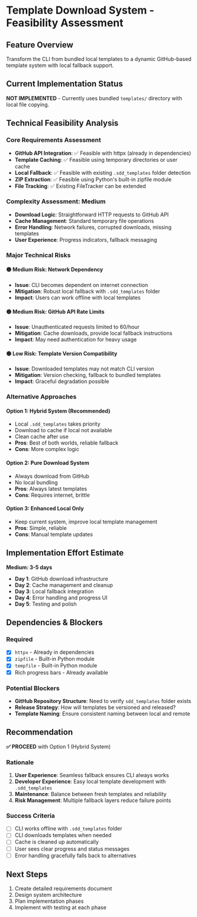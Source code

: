 # Template Download System - Feasibility Assessment

## Feature Overview
Transform the CLI from bundled local templates to a dynamic GitHub-based template system with local fallback support.

## Current Implementation Status
**NOT IMPLEMENTED** - Currently uses bundled `templates/` directory with local file copying.

## Technical Feasibility Analysis

### Core Requirements Assessment
- **GitHub API Integration**: ✅ Feasible with httpx (already in dependencies)
- **Template Caching**: ✅ Feasible using temporary directories or user cache
- **Local Fallback**: ✅ Feasible with existing `.sdd_templates` folder detection
- **ZIP Extraction**: ✅ Feasible using Python's built-in zipfile module
- **File Tracking**: ✅ Existing FileTracker can be extended

### Complexity Assessment: **Medium**
- **Download Logic**: Straightforward HTTP requests to GitHub API
- **Cache Management**: Standard temporary file operations
- **Error Handling**: Network failures, corrupted downloads, missing templates
- **User Experience**: Progress indicators, fallback messaging

### Major Technical Risks

#### 🟡 Medium Risk: Network Dependency
- **Issue**: CLI becomes dependent on internet connection
- **Mitigation**: Robust local fallback with `.sdd_templates` folder
- **Impact**: Users can work offline with local templates

#### 🟡 Medium Risk: GitHub API Rate Limits
- **Issue**: Unauthenticated requests limited to 60/hour
- **Mitigation**: Cache downloads, provide local fallback instructions
- **Impact**: May need authentication for heavy usage

#### 🟢 Low Risk: Template Version Compatibility  
- **Issue**: Downloaded templates may not match CLI version
- **Mitigation**: Version checking, fallback to bundled templates
- **Impact**: Graceful degradation possible

### Alternative Approaches

#### Option 1: Hybrid System (Recommended)
- Local `.sdd_templates` takes priority
- Download to cache if local not available
- Clean cache after use
- **Pros**: Best of both worlds, reliable fallback
- **Cons**: More complex logic

#### Option 2: Pure Download System
- Always download from GitHub
- No local bundling
- **Pros**: Always latest templates
- **Cons**: Requires internet, brittle

#### Option 3: Enhanced Local Only
- Keep current system, improve local template management
- **Pros**: Simple, reliable
- **Cons**: Manual template updates

## Implementation Effort Estimate

**Medium: 3-5 days**
- **Day 1**: GitHub download infrastructure
- **Day 2**: Cache management and cleanup
- **Day 3**: Local fallback integration
- **Day 4**: Error handling and progress UI
- **Day 5**: Testing and polish

## Dependencies & Blockers

### Required
- [x] `httpx` - Already in dependencies
- [x] `zipfile` - Built-in Python module
- [x] `tempfile` - Built-in Python module
- [x] Rich progress bars - Already available

### Potential Blockers
- **GitHub Repository Structure**: Need to verify `sdd_templates` folder exists
- **Release Strategy**: How will templates be versioned and released?
- **Template Naming**: Ensure consistent naming between local and remote

## Recommendation

**✅ PROCEED** with Option 1 (Hybrid System)

### Rationale
1. **User Experience**: Seamless fallback ensures CLI always works
2. **Developer Experience**: Easy local template development with `.sdd_templates`
3. **Maintenance**: Balance between fresh templates and reliability
4. **Risk Management**: Multiple fallback layers reduce failure points

### Success Criteria
- [ ] CLI works offline with `.sdd_templates` folder
- [ ] CLI downloads templates when needed
- [ ] Cache is cleaned up automatically
- [ ] User sees clear progress and status messages
- [ ] Error handling gracefully falls back to alternatives

## Next Steps
1. Create detailed requirements document
2. Design system architecture
3. Plan implementation phases
4. Implement with testing at each phase